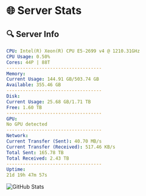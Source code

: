 # 🌐 Server Stats
## 🔍 Server Info
```yaml
CPU: Intel(R) Xeon(R) CPU E5-2699 v4 @ 1210.31GHz
CPU Usage: 0.50%
Cores: 44P | 88T
-----------------------------------
Memory:
Current Usage: 144.91 GB/503.74 GB
Available: 355.46 GB
-----------------------------------
Disk:
Current Usage: 25.68 GB/1.71 TB
Free: 1.60 TB
-----------------------------------
GPU:
No GPU detected
-----------------------------------
Network:
Current Transfer (Sent): 40.70 MB/s
Current Transfer (Received): 517.46 KB/s
Total Sent: 165.78 TB
Total Received: 2.43 TB
-----------------------------------
Uptime:
21d 19h 47m 57s
```
![GitHub Stats](https://img.shields.io/badge/Updated-2025-03-01_18:31:15-blue)